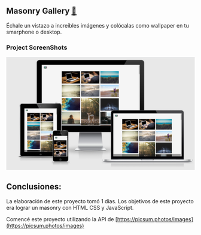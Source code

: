 ## Masonry Gallery [🔗](https://eduardoguette.github.io/gallery-masonry/)

Échale un vistazo a increíbles imágenes y colócalas como wallpaper en tu smarphone o desktop. 



### Project ScreenShots

![photo](https://raw.githubusercontent.com/eduardoguette/gallery-masonry/main/Desktop.png?raw=true)

## Conclusiones:

La elaboración de este proyecto tomó 1 dias. Los objetivos de este proyecto era lograr un masonry con HTML CSS y JavaScript.

Comencé este proyecto utilizando la API de [https://picsum.photos/images](https://picsum.photos/images) 



